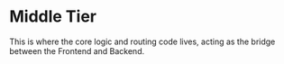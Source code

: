 # Middle Tier
This is where the core logic and routing code lives, acting as the bridge between the Frontend and Backend.

